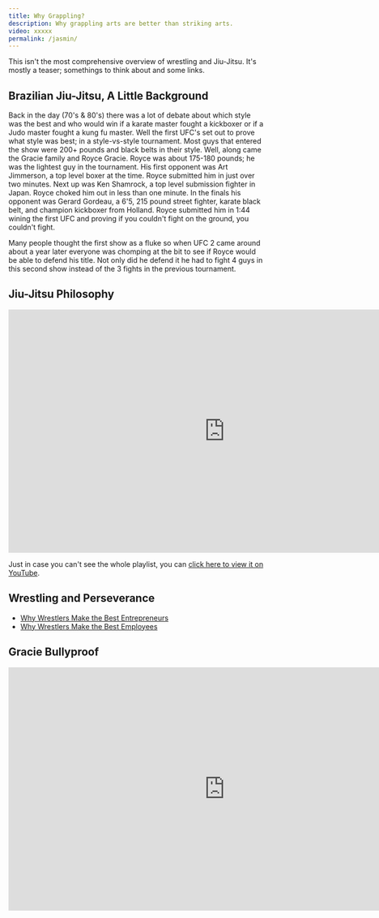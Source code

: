 ```yaml
---
title: Why Grappling?
description: Why grappling arts are better than striking arts.
video: xxxxx
permalink: /jasmin/
---
```


This isn't the most comprehensive overview of wrestling and Jiu-Jitsu. It's mostly a teaser; somethings to think about and some links.

## Brazilian Jiu-Jitsu, A Little Background

Back in the day (70's & 80's) there was a lot of debate about which style was the best and who would win if a karate master fought a kickboxer or if a Judo master fought a kung fu master. Well the first UFC's set out to prove what style was best; in a style-vs-style tournament. Most guys that entered the show were 200+ pounds and black belts in their style. Well, along came the Gracie family and Royce Gracie. Royce was about 175-180 pounds; he was the lightest guy in the tournament. His first opponent was Art Jimmerson, a top level boxer at the time. Royce submitted him in just over two minutes. Next up was Ken Shamrock, a top level submission fighter in Japan. Royce choked him out in less than one minute. In the finals his opponent was Gerard Gordeau, a 6'5, 215 pound street fighter, karate black belt, and champion kickboxer from Holland. Royce submitted him in 1:44 wining the first UFC and proving if you couldn't fight on the ground, you couldn't fight.

Many people thought the first show as a fluke so when UFC 2 came around about a year later everyone was chomping at the bit to see if Royce would be able to defend his title. Not only did he defend it he had to fight 4 guys in this second show instead of the 3 fights in the previous tournament.

## Jiu-Jitsu Philosophy

<iframe width="853" height="480" src="https://www.youtube-nocookie.com/embed/videoseries?list=PLU1y3cpgUxo7TRV7fK0u-r0t1-6KOboBF" frameborder="0" allowfullscreen></iframe>

Just in case you can't see the whole playlist, you can [click here to view it on YouTube](https://www.youtube.com/watch?list=PLU1y3cpgUxo7TRV7fK0u-r0t1-6KOboBF&v=4CGYQjC6WOY).

## Wrestling and Perseverance

 - [Why Wrestlers Make the Best Entrepreneurs](https://www.entrepreneur.com/article/270425)
 - [Why Wrestlers Make the Best Employees](https://www.forbes.com/sites/stevecooper/2012/07/31/why-wrestlers-make-the-best-employees/)

## Gracie Bullyproof

<iframe width="853" height="480" src="https://www.youtube-nocookie.com/embed/ybQ__WdAqvE?rel=0" frameborder="0" allowfullscreen></iframe>
